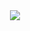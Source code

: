 <div align="center">
<img src="https://capsule-render.vercel.app/api?type=wave&color=auto&height=300&section=header&text=Hello%20render&fontSize=90" />
</div>
